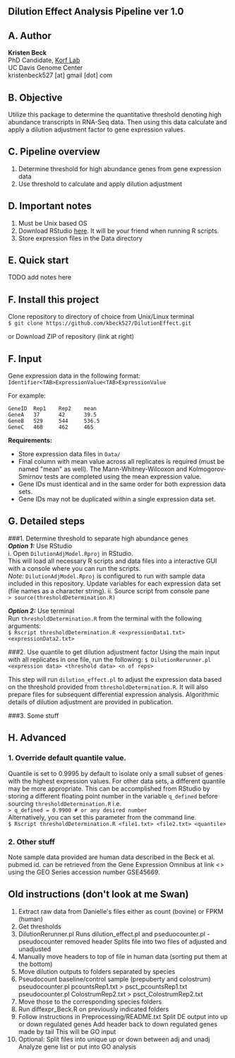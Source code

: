 ## Dilution Effect Analysis Pipeline ver 1.0

## A. Author
**Kristen Beck**  
PhD Candidate, [Korf Lab](www.korflab.ucdavis.edu)  
UC Davis Genome Center  
kristenbeck527 [at] gmail [dot] com

## B. Objective
Utilize this package to determine the quantitative threshold denoting high abundance transcripts in RNA-Seq data. Then using this data calculate and apply a dilution adjustment factor to gene expression values.

## C. Pipeline overview

1. Determine threshold for high abundance genes from gene expression data
2. Use threshold to calculate and apply dilution adjustment


## D. Important notes
1. Must be Unix based OS
2. Download RStudio [here](http://www.rstudio.com). It will be your friend when running R scripts.
3. Store expression files in the Data directory

## E. Quick start
TODO add notes here

## F. Install this project
Clone repository to directory of choice from Unix/Linux terminal  
``$ git clone https://github.com/kbeck527/DilutionEffect.git``  

or Download ZIP of repository (link at right)

## F. Input
Gene expression data in the following format:  
`Identifier<TAB>ExpressionValue<TAB>ExpressionValue`  

For example:  
```
GeneID	Rep1	Rep2	mean
GeneA	37		42		39.5
GeneB	529		544		536.5
GeneC	468		462		465
```
**Requirements:** 
- Store expression data files in ``Data/``  
- Final column with mean value across all replicates is required (must be named "mean" as well). The Mann-Whitney-Wilcoxon and Kolmogorov-Smirnov tests are completed using the mean expression value.
- Gene IDs must identical and in the same order for both expression data sets.
- Gene IDs may not be duplicated within a single expression data set.

## G. Detailed steps
###1. Determine threshold to separate high abundance genes  
***Option 1:***  Use RStudio  
i. Open `DilutionAdjModel.Rproj` in RStudio.  
This will load all necessary R scripts and data files into a interactive GUI with a console where you can run the scripts.  
	*Note:* `DilutionAdjModel.Rproj` is configured to run with sample data included in this repository. Update variables for each expression data set (file names as a character string). 
ii. Source script from console pane  
``> source(thresholdDetermination.R)``  
	  
***Option 2:***  Use terminal  
Run `thresholdDetermination.R` from the terminal with the following arguments:  
``$ Rscript thresholdDetermination.R <expressionData1.txt> <expressionData2.txt>``  

###2. Use quantile to get dilution adjustment factor
Using the main input with all replicates in one file, run the following:
``$ DilutionRerunner.pl <expression data> <threshold data> <n of reps>``  
  
This step will run ``dilution_effect.pl`` to adjust the expression data based on the threshold provided from ``thresholdDetermination.R``. It will also prepare files for subsequent differential expression analysis. Algorithmic details of dilution adjustment are provided in publication.

###3. Some stuff



## H. Advanced
### 1. Override default quantile value.  
Quantile is set to 0.9995 by default to isolate only a small subset of genes with the highest expression values. For other data sets, a different quantile may be more appropriate. This can be accomplished from RStudio by storing a different floating point number in the variable `q_defined` before sourcing `thresholdDetermination.R` i.e.  
``> q_defined = 0.9900 # or any desired number``  
Alternatively, you can set this parameter from the command line.  
``$ Rscript thresholdDetermination.R <file1.txt> <file2.txt> <quantile>``  

### 2. Other stuff
Note sample data provided are human data described in the Beck et al. pubmed id. can be retrieved from the Gene Expression Omnibus at link <> using the GEO Series accession number GSE45669.


## Old instructions (don't look at me Swan)  
1. Extract raw data from Danielle's files either as count (bovine) or FPKM (human)
2. Get thresholds
3. DilutionRerunner.pl
	Runs dilution_effect.pl and pseduocounter.pl - pseudocounter removed header
	Splits file into two files of adjusted and unadjusted
4. Manually move headers to top of file in human data (sorting put them at the bottom)
4. Move dilution outputs to folders separated by species
5. Pseudocount baseline/control sample (prepuberty and colostrum)
		pseudocounter.pl pcountsRep1.txt > psct_pcountsRep1.txt
		pseudocounter.pl ColostrumRep2.txt > psct_ColostrumRep2.txt
6. Move those to the corresponding species folders
7. Run diffexpr_Beck.R on previously indicated folders
8. Follow instructions in Preprocessing/README.txt
	Split DE output into up or down regulated genes
	Add header back to down regulated genes made by tail
	This will be GO input
9. Optional: Split files into unique up or down between adj and unadj
	Analyze gene list
	or put into GO analysis
		
